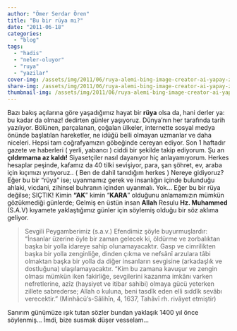 ```yaml
---
author: "Ömer Serdar Ören"
title: "Bu bir rüya mı?"
date: "2011-06-18"
categories: 
  - "blog"
tags: 
  - "hadis"
  - "neler-oluyor"
  - "ruya"
  - "yazilar"
cover-img: /assets/img/2011/06/ruya-alemi-bing-image-creator-ai-yapay-zeka.jpeg
share-img: /assets/img/2011/06/ruya-alemi-bing-image-creator-ai-yapay-zeka.jpeg
thumbnail-img: /assets/img/2011/06/ruya-alemi-bing-image-creator-ai-yapay-zeka.jpeg
---
```



Bazı bakış açılarına göre yaşadığımız hayat bir **rüya** olsa da, hani derler ya: bu kadar da olmaz! dedirten günler yaşıyoruz. Dünya’nın her tarafında tarih yazılıyor. Bölünen, parçalanan, çoğalan ülkeler, internette sosyal medya önünde başlatılan hareketler, ne idüğü belli olmayan uzmanlar ve daha niceleri. Hepsi tam coğrafyamızın göbeğinde cereyan ediyor. Son 1 haftadır gazete ve haberleri ( yerli, yabancı ) ciddi bir şekilde takip ediyorum. Şu an **çıldırmama az kaldı!** Siyasetçiler nasıl dayanıyor hiç anlayamıyorum. Herkes hesaplar peşinde, kafamız da 40 tilki sevişiyor, para, şan şöhret, ev, araba için kıçımızı yırtıyoruz.. ( Ben de dahil tanıdığım herkes ) Nereye gidiyoruz? Eğer bu bir “rüya” ise; uyanmamız gerek ve insanlığın içinde bulunduğu ahlaki, vicdani, zihinsel buhranın içinden uyanmalı. Yok… Eğer bu bir rüya değilse; SIÇTIK! Kimin **“AK**” kimin “**KARA**” olduğunu anlamamızın mümkün gözükmediği günlerde; Gelmiş en üstün insan **Allah** Resulu **Hz. Muhammed** (S.A.V) kıyamete yaklaştığımız günler için söylemiş olduğu bir söz aklıma geliyor.

> Sevgili Peygamberimiz (s.a.v.) Efendimiz şöyle buyurmuşlardır: “İnsanlar üzerine öyle bir zaman gelecek ki, öldürme ve zorbalıktan başka bir yolla idareye sahip olunamayacaktır. Gasp ve cimrilikten başka bir yolla zenginliğe, dinden çıkma ve nefsânî arzulara tâbi olmaktan başka bir yolla da diğer insanların sevgisine (arkadaşlık ve dostluğuna) ulaşılamayacaktır. “Kim bu zamana kavuşur ve zengin olması mümkün iken fakirliğe, sevgilerini kazanma imkânı varken nefretlerine, azîz (haysiyet ve itibar sahibi) olmaya gücü yeterken zillete sabrederse; Allah o kuluna, beni tasdîk eden elli sıddîk sevâbı verecektir.” (Minhâcü’s-Sâlihîn, 4, 1637, Tahâvî rh. rivâyet etmiştir)

Sanırım günümüze ışık tutan sözler bundan yaklaşık 1400 yıl önce söylenmiş… İmdi, bize susmak düşer vesselam…

